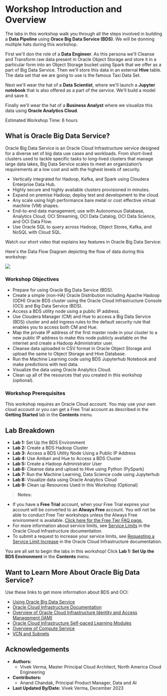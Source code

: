 # Workshop Introduction and Overview                                    

The labs in this workshop walk you through all the steps involved in building a **Data Pipeline** using **Orace Big Data Service (BDS)**. We will be donning multiple hats during this workshop.  

First we'll don the role of a **Data Engineer**. As this persona we'll Cleanse and Transform raw data present in Oracle Object Storage and store it in a particular form into an Object Storage bucket using Spark that we offer as a part of Big Data Service. Then we'll store this data in an external **Hive** table. The data set that we are going to use is the famous Taxi Data Set.

Next we'll wear the hat of a **Data Scientist**, where we'll launch a **Jupyter notebook** that is also offered as a part of the service. We'll build a model and save it.

Finally we'll wear the hat of a **Business Analyst** where we visualize this data using **Oracle Analytics Cloud**.

Estimated Workshop Time: 6 hours

## What is Oracle Big Data Service?
Oracle Big Data Service is an Oracle Cloud Infrastructure service designed for a diverse set of big data use cases and workloads. From short-lived clusters used to tackle specific tasks to long-lived clusters that manage large data lakes, Big Data Service scales to meet an organization’s requirements at a low cost and with the highest levels of security.

* Vertically integrated for Hadoop, Kafka, and Spark using Cloudera Enterprise Data Hub.
* Highly secure and highly available clusters provisioned in minutes.
* Expand on premise Hadoop; deploy test and development to the cloud.
* Any scale using high performance bare metal or cost effective virtual machine (VM) shapes.
* End-to-end data management; use with Autonomous Database, Analytics Cloud, OCI Streaming, OCI Data Catalog, OCI Data Science, and OCI Data Flow.
* Use Oracle SQL to query across Hadoop, Object Stores, Kafka, and NoSQL with Cloud SQL.

Watch our short video that explains key features in Oracle Big Data Service:

[](youtube:CAmaIGKkEIE)

Here's the Data Flow Diagram depicting the flow of data during this workshop:

![](./images/bds-ml-oac.png)

### Workshop Objectives
- Prepare for using Oracle Big Data Service (BDS).
- Create a simple (non-HA) Oracle Distribution including Apache Hadoop (ODH) Oracle BDS cluster using the Oracle Cloud Infrastructure Console (OCI) and Big Data Service (BDS).
- Access a BDS utility node using a public IP address.
- Use Cloudera Manager (CM) and Hue to access a Big Data Service (BDS) cluster and add ingress rules to the default security rule that enables you to access both CM and Hue.
- Map the private IP address of the first master node in your cluster to a new public IP address to make this node publicly available on the internet and create a Hadoop Administrator user.
- Cleanse data uploaded in CSV format in Oracle Object Storage and upload the same to Object Storage and Hive Database.
- Run the Machine Learning code using BDS Jupyterhub Notebook and make predictions with test data.
- Visualize the data using Oracle Analytics Cloud.
- Clean up all of the resources that you created in this workshop (optional).

### Workshop Prerequisites
This workshop requires an Oracle Cloud account. You may use your own cloud account or you can get a Free Trial account as described in the **Getting Started** lab in the **Contents** menu.

## Lab Breakdown
- **Lab 1:** Set Up the BDS Environment
- **Lab 2:** Create a BDS Hadoop Cluster
- **Lab 3:** Access a BDS Utility Node Using a Public IP Address
- **Lab 4:** Use Ambari and Hue to Access a BDS Cluster
- **Lab 5:** Create a Hadoop Administrator User
- **Lab 6:** Cleanse data and upload to Hive using Python (PySpark)
- **Lab 7:** Run the Machine Learning, Data Science code using Jupyterhub
- **Lab 8:** Visualize data using Oracle Analytics Cloud
- **Lab 9:** Clean up Resources Used in this Workshop (Optional)

> **Notes:**    
 + If you have a **Free Trial** account, when your Free Trial expires your account will be converted to an **Always Free** account. You will not be able to conduct Free Tier workshops unless the Always Free environment is available. [Click here for the Free Tier FAQ page.](https://www.oracle.com/cloud/free/faq.html)
 + For more information about service limits, see [Service Limits](https://docs.cloud.oracle.com/en-us/iaas/Content/General/Concepts/servicelimits.htm) in the Oracle Cloud Infrastructure documentation.
 + To submit a request to increase your service limits, see [Requesting a Service Limit Increase](https://docs.cloud.oracle.com/en-us/iaas/Content/General/Concepts/servicelimits.htm#Requesti) in the Oracle Cloud Infrastructure documentation.

You are all set to begin the labs in this workshop! Click **Lab 1: Set Up the BDS Environment** in the **Contents** menu.

## Want to Learn More About Oracle Big Data Service?

Use these links to get more information about BDS and OCI:

* [Using Oracle Big Data Service](https://docs.oracle.com/en/cloud/paas/big-data-service/user/index.html)
* [Oracle Cloud Infrastructure Documentation](https://docs.cloud.oracle.com/en-us/iaas/Content/GSG/Concepts/baremetalintro.htm)
* [Overview of Oracle Cloud Infrastructure Identity and Access Management (IAM)](https://docs.cloud.oracle.com/en-us/iaas/Content/Identity/Concepts/overview.htm)
* [Oracle Cloud Infrastructure Self-paced Learning Modules](https://www.oracle.com/cloud/iaas/training/foundations.html)
* [Overview of Compute Service](https://www.oracle.com/pls/topic/lookup?ctx=cloud&id=oci_compute_overview)
* [VCN and Subnets](https://docs.cloud.oracle.com/iaas/Content/Network/Tasks/managingVCNs.htm)


## Acknowledgements

* **Authors:**
    * Vivek Verma, Master Principal Cloud Architect, North America Cloud Engineering
* **Contributors:**
    * Anand Chandak, Principal Product Manager, Data and AI
* **Last Updated By/Date:** Vivek Verma, December 2023